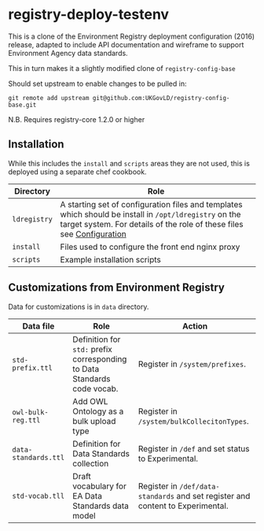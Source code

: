 # registry-deploy-testenv

This is a clone of the Environment Registry deployment configuration (2016) release,
adapted to include API documentation and wireframe to support Environment Agency data standards.

This in turn makes it a slightly modified clone of `registry-config-base`

Should set upstream to enable changes to be pulled in:

    git remote add upstream git@github.com:UKGovLD/registry-config-base.git

N.B. Requires registry-core 1.2.0 or higher

## Installation

While this includes the `install` and `scripts` areas they are not used, this is deployed using a separate chef cookbook.

Directory | Role
---|---
`ldregistry` | A starting set of configuration files and templates which should be install in `/opt/ldregistry` on the target system. For details of the role of these files see [Configuration](https://github.com/UKGovLD/registry-core/wiki/Configuration)
`install` | Files used to configure the front end nginx proxy
`scripts` | Example installation scripts

## Customizations from Environment Registry

Data for customizations is in `data` directory.

Data file | Role | Action
---|---|---
`std-prefix.ttl` | Definition for `std:` prefix corresponding to Data Standards code vocab. | Register in `/system/prefixes`.
`owl-bulk-reg.ttl` | Add OWL Ontology as a bulk upload type | Register in `/system/bulkCollecitonTypes`.
`data-standards.ttl` | Definition for Data Standards collection | Register in `/def` and set status to Experimental.
`std-vocab.tll` | Draft vocabulary for EA Data Standards data model | Register in `/def/data-standards` and set register and content to Experimental.
